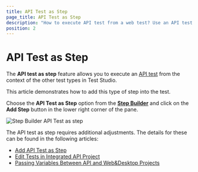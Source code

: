 ```yaml
---
title: API Test as Step
page_title: API Test as Step
description: "How to execute API test from a web test? Use an API test as a step in another Test Studio test. Implement API tests in other Test Studio tests."
position: 2
---
```

# API Test as Step

The __API test as step__ feature allows you to execute an <a href="https://docs.telerik.com/teststudio-apis/" target="_blank">API test</a> from the context of the other test types in Test Studio.

This article demonstrates how to add this type of step into the test.

Choose the __API Test as Step__ option from the <a href="/features/custom-steps/overview" target="_blank">__Step Builder__</a> and click on the __Add Step__ button in the lower right corner of the pane.

![Step Builder API Test as step][1]

The API test as step requires additional adjustments. The details for these can be found in the following articles:

- <a href="/automated-tests/execute-apitest/add-api-test-as-step" target="_blank">Add API Test as Step</a>
- <a href="/automated-tests/execute-apitest/edit-integrated-api-project" target="_blank">Edit Tests in Integrated API Project</a>
- <a href="/automated-tests/execute-apitest/passing-variables" target="_blank">Passing Variables Between API and Web&Desktop Projects</a>

[1]: /img/features/custom-steps/api-test-as-step/api-test.png